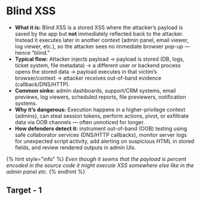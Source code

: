 # Blind XSS

* **What it is:** Blind XSS is a stored XSS where the attacker’s payload is saved by the app but **not** immediately reflected back to the attacker. Instead it executes later in another context (admin panel, email viewer, log viewer, etc.), so the attacker sees no immediate browser pop-up — hence “blind.”
* **Typical flow:** Attacker injects payload → payload is stored (DB, logs, ticket system, file metadata) → a different user or backend process opens the stored data → payload executes in that victim’s browser/context → attacker receives out-of-band evidence (callback/DNS/HTTP).
* **Common sinks:** admin dashboards, support/CRM systems, email previews, log viewers, scheduled reports, file previewers, notification systems.
* **Why it’s dangerous:** Execution happens in a higher-privilege context (admins), can steal session tokens, perform actions, pivot, or exfiltrate data via OOB channels — often unnoticed for longer.
* **How defenders detect it:** instrument out-of-band (OOB) testing using safe collaborator services (DNS/HTTP callbacks), monitor server logs for unexpected script activity, add alerting on suspicious HTML in stored fields, and review rendered outputs in admin UIs.

{% hint style="info" %}
_Even though it seems that the payload is percent encoded in the source code it might execute XSS somewhere else like in the admin panel etc._&#x20;
{% endhint %}

## Target - 1&#x20;

